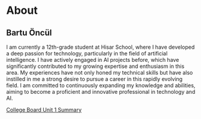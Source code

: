 # About

## Bartu Öncül

I am currently a 12th-grade student at Hisar School, where I have developed a deep passion for technology, particularly in the field of artificial intelligence. I have actively engaged in AI projects before, which have significantly contributed to my growing expertise and enthusiasm in this area. My experiences have not only honed my technical skills but have also instilled in me a strong desire to pursue a career in this rapidly evolving field. I am committed to continuously expanding my knowledge and abilities, aiming to become a proficient and innovative professional in technology and AI.



[College Board Unit 1 Summary](https://github.com/BartuOncul/bartuoncul.github.io/blob/main/Unit%201%20Coollage%20Board)


